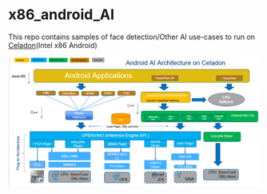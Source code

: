 
# x86_android_AI
 This repo contains samples of face detection/Other AI use-cases  to run on [Celadon](https://01.org/projectceladon/)(Intel x86 Android)
 
![Android AI on x86](/images/android_ai_arch.png)

